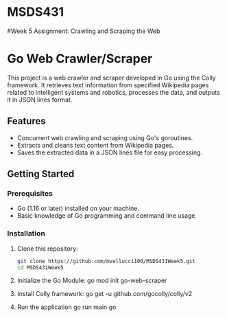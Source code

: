 # MSDS431 
#Week 5 Assignment: Crawling and Scraping the Web

# Go Web Crawler/Scraper

This project is a web crawler and scraper developed in Go using the Colly framework. It retrieves text information from specified Wikipedia pages related to intelligent systems and robotics, processes the data, and outputs it in JSON lines format.

## Features

- Concurrent web crawling and scraping using Go's goroutines.
- Extracts and cleans text content from Wikipedia pages.
- Saves the extracted data in a JSON lines file for easy processing.

## Getting Started

### Prerequisites

- Go (1.16 or later) installed on your machine.
- Basic knowledge of Go programming and command line usage.

### Installation

1. Clone this repository:

   ```bash
   git clone https://github.com/mvellucci100/MSDS431Week5.git
   cd MSDS431Week5
2. Initialize the Go Module:
   go mod init go-web-scraper
4. Install Colly framework:
   go get -u github.com/gocolly/colly/v2
5. Run the application
   go run main.go


